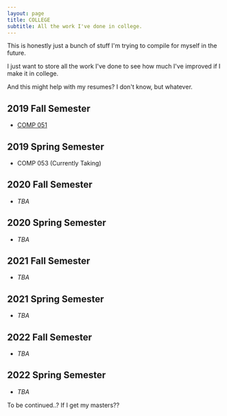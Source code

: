 ```yaml
---
layout: page
title: COLLEGE
subtitle: All the work I've done in college.
---
```


This is honestly just a bunch of stuff I'm trying to compile for myself in the future.

I just want to store all the work I've done to see how much I've improved if I make it in college.

And this might help with my resumes? I don't know, but whatever.


## **2019 Fall Semester**
- [COMP 051](https://ambamore2000.github.io/college/COMP051/)

## **2019 Spring Semester**
- COMP 053 (Currently Taking)

## **2020 Fall Semester**
- _TBA_

## **2020 Spring Semester**
- _TBA_

## **2021 Fall Semester**
- _TBA_

## **2021 Spring Semester**
- _TBA_

## **2022 Fall Semester**
- _TBA_

## **2022 Spring Semester**
- _TBA_


To be continued..? If I get my masters??
